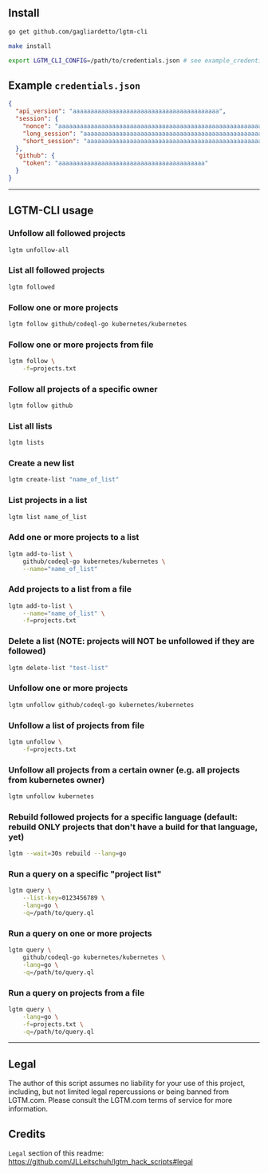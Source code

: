 ## Install

```bash
go get github.com/gagliardetto/lgtm-cli

make install

export LGTM_CLI_CONFIG=/path/to/credentials.json # see example_credentials.json
```

## Example `credentials.json`

```json
{
  "api_version": "aaaaaaaaaaaaaaaaaaaaaaaaaaaaaaaaaaaaaaaaa",
  "session": {
    "nonce": "aaaaaaaaaaaaaaaaaaaaaaaaaaaaaaaaaaaaaaaaaaaaaaaaaaaaaaaaaaaaaaaaaaaaaaaaaaaaaaaaaaaaaaaaaaaaaaaaaaaaaaaaaaaaaaaaaaaaaaaaaaa",
    "long_session": "aaaaaaaaaaaaaaaaaaaaaaaaaaaaaaaaaaaaaaaaaaaaaaaaaaaaaaaaaaaaaaaaaaaaaaaaaaaaaaaaaaaaaaaaaaaaaaaaaaaaaaaaaaaaaaaaaaaaaaaaaaa",
    "short_session": "aaaaaaaaaaaaaaaaaaaaaaaaaaaaaaaaaaaaaaaaaaaaaaaaaaaaaaaaaaaaaaaaaaaaaaaaaaaaaaaaaaaaaaaaaaaaaaaaaaaaaaaaaaaaaaaaaaaaaaaaaaa"
  },
  "github": {
    "token": "aaaaaaaaaaaaaaaaaaaaaaaaaaaaaaaaaaaaaaaaa"
  }
}
```

---

## LGTM-CLI usage

### Unfollow all followed projects

```bash
lgtm unfollow-all
```

### List all followed projects

```bash
lgtm followed
```

### Follow one or more projects

```bash
lgtm follow github/codeql-go kubernetes/kubernetes
```

### Follow one or more projects from file

```bash
lgtm follow \
	-f=projects.txt
```

### Follow all projects of a specific owner

```bash
lgtm follow github
```

### List all lists

```bash
lgtm lists
```

### Create a new list

```bash
lgtm create-list "name_of_list"
```

### List projects in a list

```bash
lgtm list name_of_list
```

### Add one or more projects to a list

```bash
lgtm add-to-list \
	github/codeql-go kubernetes/kubernetes \
	--name="name_of_list"
```

### Add projects to a list from a file

```bash
lgtm add-to-list \
	--name="name_of_list" \
	-f=projects.txt
```

### Delete a list (NOTE: projects will NOT be unfollowed if they are followed)

```bash
lgtm delete-list "test-list"
```

### Unfollow one or more projects

```bash
lgtm unfollow github/codeql-go kubernetes/kubernetes
```

### Unfollow a list of projects from file

```bash
lgtm unfollow \
	-f=projects.txt
```

### Unfollow all projects from a certain owner (e.g. all projects from kubernetes owner)

```bash
lgtm unfollow kubernetes
```

### Rebuild followed projects for a specific language (default: rebuild ONLY projects that don't have a build for that language, yet)

```bash
lgtm --wait=30s rebuild --lang=go
```

### Run a query on a specific "project list"

```bash
lgtm query \
	--list-key=0123456789 \
	-lang=go \
	-q=/path/to/query.ql
```

### Run a query on one or more projects

```bash
lgtm query \
	github/codeql-go kubernetes/kubernetes \
	-lang=go \
	-q=/path/to/query.ql
```

### Run a query on projects from a file

```bash
lgtm query \
	-lang=go \
	-f=projects.txt \
	-q=/path/to/query.ql
```

---

## Legal

The author of this script assumes no liability for your use of this project, including, but not limited legal repercussions or being banned from LGTM.com. Please consult the LGTM.com terms of service for more information.

## Credits

`Legal` section of this readme: https://github.com/JLLeitschuh/lgtm_hack_scripts#legal